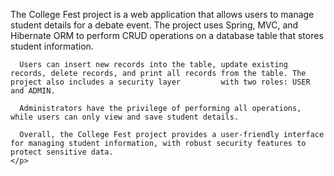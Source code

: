 <!DOCTYPE html>
<html>
  <head>
	  <title>College Fest Registration Portal</title>
  </head>
  <body>
    <p>
      The College Fest project is a web application that allows users to manage student details for a debate event. The project uses Spring, MVC, and Hibernate ORM to perform       CRUD operations on a database table that stores student information.

      Users can insert new records into the table, update existing records, delete records, and print all records from the table. The project also includes a security layer         with two roles: USER and ADMIN.

      Administrators have the privilege of performing all operations, while users can only view and save student details.

      Overall, the College Fest project provides a user-friendly interface for managing student information, with robust security features to protect sensitive data.
    </p>
  </body>
</html>
